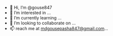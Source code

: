 - 👋 Hi, I’m @gouse847
- 👀 I’m interested in ...
- 🌱 I’m currently learning ...
- 💞️ I’m looking to collaborate on ...
- 📫  reach me at mdgousepasha847@gmail.com...

<!---
gouse847/gouse847 is a ✨ special ✨ repository because its `README.md` (this file) appears on your GitHub profile.
You can click the Preview link to take a look at your changes.
--->
